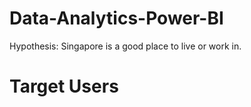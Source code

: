 # Data-Analytics-Power-BI
Hypothesis: Singapore is a good place to live or work in. 

# Target Users 
